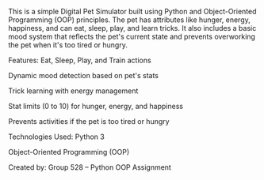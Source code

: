 

This is a simple Digital Pet Simulator built using Python and Object-Oriented Programming (OOP) principles. The pet has attributes like hunger, energy, happiness, and can eat, sleep, play, and learn tricks. It also includes a basic mood system that reflects the pet's current state and prevents overworking the pet when it's too tired or hungry.

 Features:
Eat, Sleep, Play, and Train actions

Dynamic mood detection based on pet's stats

Trick learning with energy management

Stat limits (0 to 10) for hunger, energy, and happiness

Prevents activities if the pet is too tired or hungry

 Technologies Used:
Python 3

Object-Oriented Programming (OOP)

Created by:
Group 528 – Python OOP Assignment

